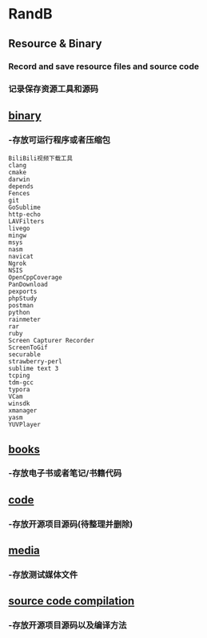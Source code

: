 # RandB
## Resource & Binary
### Record and save resource files and source code
### 记录保存资源工具和源码
## [binary](https://github.com/gongluck/RandB/tree/master/binary)
### -存放可运行程序或者压缩包
    BiliBili视频下载工具
	clang
    cmake
    darwin
    depends
    Fences
    git
    GoSublime
    http-echo
    LAVFilters
    livego
    mingw
    msys
    nasm
    navicat
    Ngrok
    NSIS
    OpenCppCoverage
    PanDownload
    pexports
    phpStudy
    postman
    python
    rainmeter
    rar
    ruby
    Screen Capturer Recorder
    ScreenToGif
    securable
    strawberry-perl
    sublime text 3
    tcping
    tdm-gcc
    typora
    VCam
    winsdk
    xmanager
    yasm
    YUVPlayer

## [books](https://github.com/gongluck/RandB/tree/master/books)
### -存放电子书或者笔记/书籍代码
## [code](https://github.com/gongluck/RandB/tree/master/code)
### -存放开源项目源码(待整理并删除)
## [media](https://github.com/gongluck/RandB/tree/master/media)
### -存放测试媒体文件
## [source code compilation](https://github.com/gongluck/RandB/tree/master/source%20code%20compilation)
### -存放开源项目源码以及编译方法
